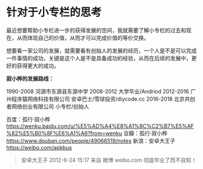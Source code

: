 # 针对于小专栏的思考

最近想要帮助小专栏进一步的获得发展的空间，我就需要了解小专栏的过去和现在，从而体现自己的价值，从而才可以完成价值的等价交换。

想要看一家公司的发展，就需要看有创始人的发展的经历，一个人是不是可以完成一件事情的成功，关键是这个人是不是具备成功的经验，从而在后续的发展中，更好的获得更大的成功。

**寂小桦的发展路线：**

1990-2008 河源市东源县东源中学
2008-2012 大学毕业/Andriod
2012-2016  广州程序猿网络科技有限公司 安卓巴士/雪球投资/diycode.cc
2016-2018 北京共创者网络创业有限公司 小专栏/创始人

百度：孤行·寂小桦
https://wenku.baidu.com/u/%E5%AD%A4%E8%A1%8C%C2%B7%E5%AF%82%E5%B0%8F%E6%A1%A6?from=wenku
豆瓣：孤行·寂小桦
https://www.douban.com/people/49066519/notes
新浪：安卓大王子
https://weibo.com/apkbus

>安卓大王子
2012-6-24 15:17 来自 微博 weibo.com
彻底毕业了而不自知！ ​​​​
